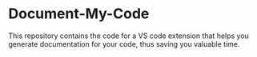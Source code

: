 # Document-My-Code

This repository contains the code for a VS code extension that helps you generate documentation for your code, thus saving you valuable time.
